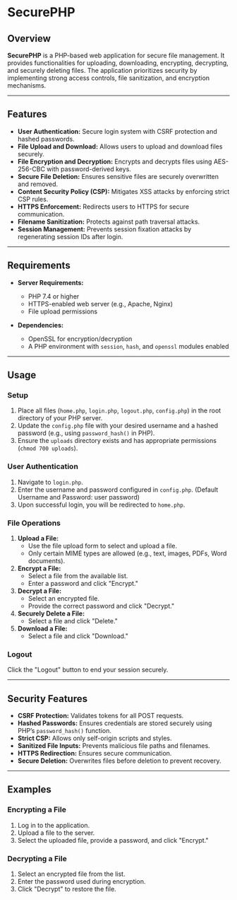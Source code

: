 # SecurePHP

## Overview
**SecurePHP** is a PHP-based web application for secure file management. It provides functionalities for uploading, downloading, encrypting, decrypting, and securely deleting files. The application prioritizes security by implementing strong access controls, file sanitization, and encryption mechanisms.

---

## Features
- **User Authentication:** Secure login system with CSRF protection and hashed passwords.
- **File Upload and Download:** Allows users to upload and download files securely.
- **File Encryption and Decryption:** Encrypts and decrypts files using AES-256-CBC with password-derived keys.
- **Secure File Deletion:** Ensures sensitive files are securely overwritten and removed.
- **Content Security Policy (CSP):** Mitigates XSS attacks by enforcing strict CSP rules.
- **HTTPS Enforcement:** Redirects users to HTTPS for secure communication.
- **Filename Sanitization:** Protects against path traversal attacks.
- **Session Management:** Prevents session fixation attacks by regenerating session IDs after login.

---

## Requirements
- **Server Requirements:**
  - PHP 7.4 or higher
  - HTTPS-enabled web server (e.g., Apache, Nginx)
  - File upload permissions

- **Dependencies:**
  - OpenSSL for encryption/decryption
  - A PHP environment with `session`, `hash`, and `openssl` modules enabled

---

## Usage
### Setup
1. Place all files (`home.php`, `login.php`, `logout.php`, `config.php`) in the root directory of your PHP server.
2. Update the `config.php` file with your desired username and a hashed password (e.g., using `password_hash()` in PHP).
3. Ensure the `uploads` directory exists and has appropriate permissions (`chmod 700 uploads`).

### User Authentication
1. Navigate to `login.php`.
2. Enter the username and password configured in `config.php`. (Default Username and Password: user password)
3. Upon successful login, you will be redirected to `home.php`.

### File Operations
1. **Upload a File:**
   - Use the file upload form to select and upload a file.
   - Only certain MIME types are allowed (e.g., text, images, PDFs, Word documents).
2. **Encrypt a File:**
   - Select a file from the available list.
   - Enter a password and click "Encrypt."
3. **Decrypt a File:**
   - Select an encrypted file.
   - Provide the correct password and click "Decrypt."
4. **Securely Delete a File:**
   - Select a file and click "Delete."
5. **Download a File:**
   - Select a file and click "Download."

### Logout
Click the "Logout" button to end your session securely.

---

## Security Features
- **CSRF Protection:** Validates tokens for all POST requests.
- **Hashed Passwords:** Ensures credentials are stored securely using PHP’s `password_hash()` function.
- **Strict CSP:** Allows only self-origin scripts and styles.
- **Sanitized File Inputs:** Prevents malicious file paths and filenames.
- **HTTPS Redirection:** Ensures secure communication.
- **Secure Deletion:** Overwrites files before deletion to prevent recovery.

---

## Examples
### Encrypting a File
1. Log in to the application.
2. Upload a file to the server.
3. Select the uploaded file, provide a password, and click "Encrypt."

### Decrypting a File
1. Select an encrypted file from the list.
2. Enter the password used during encryption.
3. Click "Decrypt" to restore the file.
